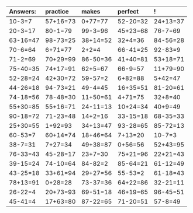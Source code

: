 | Answers: | practice | makes | perfect | ! |
| :--- | :--- | :--- | :--- | :--- |
| 10-3=7 | 57+16=73 | 0+77=77 | 52-20=32 | 24+13=37 | 
| 20-3=17 | 80-1=79 | 99-3=96 | 45+23=68 | 76-7=69 | 
| 63-16=47 | 98-73=25 | 38+14=52 | 32+4=36 | 84-56=28 | 
| 70-6=64 | 6+71=77 | 2+2=4 | 66-41=25 | 92-83=9 | 
| 71-2=69 | 70+29=99 | 86-50=36 | 41+40=81 | 53+18=71 | 
| 75-40=35 | 74+17=91 | 62+5=67 | 66-9=57 | 11+79=90 | 
| 52-28=24 | 42+30=72 | 59-57=2 | 6+82=88 | 5+42=47 | 
| 44-26=18 | 94-73=21 | 49-4=45 | 16+35=51 | 81-20=61 | 
| 74-18=56 | 78-48=30 | 11+50=61 | 4+71=75 | 32+8=40 | 
| 55+30=85 | 55+16=71 | 24-11=13 | 10+24=34 | 40+9=49 | 
| 90-18=72 | 71-23=48 | 14+2=16 | 33-15=18 | 68-35=33 | 
| 25+30=55 | 1+92=93 | 34+13=47 | 93-28=65 | 85-72=13 | 
| 60-53=7 | 60+14=74 | 18+46=64 | 7+13=20 | 10-7=3 | 
| 38-7=31 | 7+27=34 | 49+38=87 | 0+56=56 | 52+43=95 | 
| 76-33=43 | 45-28=17 | 23+7=30 | 75+21=96 | 22+21=43 | 
| 39-15=24 | 74-10=64 | 84-82=2 | 85-64=21 | 61-12=49 | 
| 43-25=18 | 33+61=94 | 29+27=56 | 55-53=2 | 61-18=43 | 
| 78+13=91 | 0+28=28 | 73-37=36 | 64+22=86 | 32-21=11 | 
| 26-22=4 | 20+73=93 | 69-51=18 | 46+19=65 | 96-45=51 | 
| 45-41=4 | 17+63=80 | 87-22=65 | 71-20=51 | 57-8=49 | 

